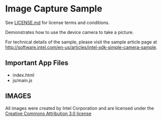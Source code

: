 Image Capture Sample
====================

See [LICENSE.md](LICENSE.md) for license terms and conditions.

Demonstrates how to use the device camera to take a picture.

For technical details of the sample, please visit the sample article page at
<http://software.intel.com/en-us/articles/intel-xdk-simple-camera-sample>.

Important App Files
-------------------
* index.html
* js/main.js

IMAGES
------

All images were created by Intel Corporation and are licensed under the
[Creative Commons Attribution 3.0 license](http://creativecommons.org/licenses/by/3.0/us/)
